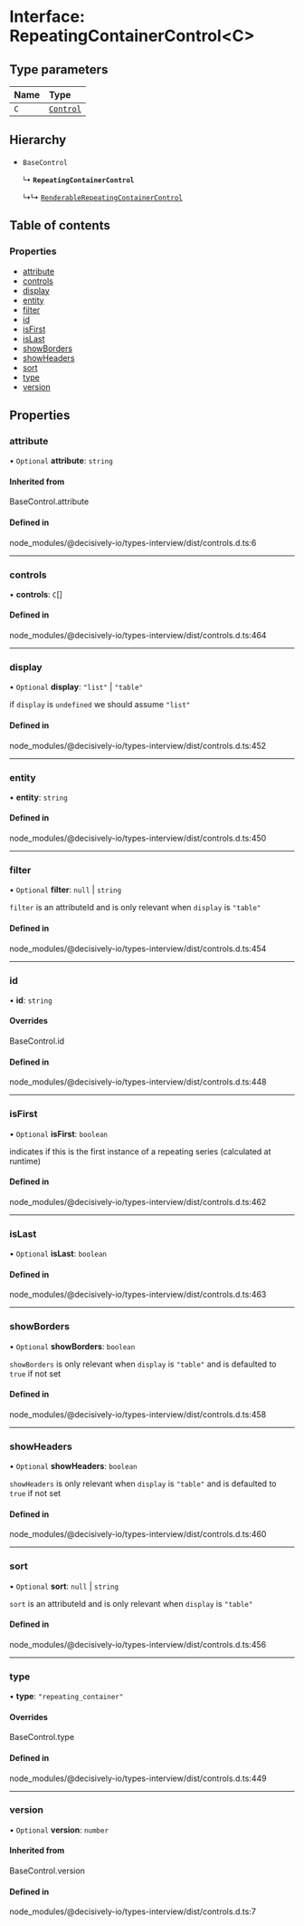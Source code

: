 # Interface: RepeatingContainerControl<C\>

## Type parameters

| Name | Type |
| :------ | :------ |
| `C` | [`Control`](../wiki/Exports#control) |

## Hierarchy

- `BaseControl`

  ↳ **`RepeatingContainerControl`**

  ↳↳ [`RenderableRepeatingContainerControl`](../wiki/RenderableRepeatingContainerControl)

## Table of contents

### Properties

- [attribute](../wiki/RepeatingContainerControl#attribute)
- [controls](../wiki/RepeatingContainerControl#controls)
- [display](../wiki/RepeatingContainerControl#display)
- [entity](../wiki/RepeatingContainerControl#entity)
- [filter](../wiki/RepeatingContainerControl#filter)
- [id](../wiki/RepeatingContainerControl#id)
- [isFirst](../wiki/RepeatingContainerControl#isfirst)
- [isLast](../wiki/RepeatingContainerControl#islast)
- [showBorders](../wiki/RepeatingContainerControl#showborders)
- [showHeaders](../wiki/RepeatingContainerControl#showheaders)
- [sort](../wiki/RepeatingContainerControl#sort)
- [type](../wiki/RepeatingContainerControl#type)
- [version](../wiki/RepeatingContainerControl#version)

## Properties

### attribute

• `Optional` **attribute**: `string`

#### Inherited from

BaseControl.attribute

#### Defined in

node_modules/@decisively-io/types-interview/dist/controls.d.ts:6

___

### controls

• **controls**: `C`[]

#### Defined in

node_modules/@decisively-io/types-interview/dist/controls.d.ts:464

___

### display

• `Optional` **display**: ``"list"`` \| ``"table"``

if `display` is `undefined` we should assume `"list"`

#### Defined in

node_modules/@decisively-io/types-interview/dist/controls.d.ts:452

___

### entity

• **entity**: `string`

#### Defined in

node_modules/@decisively-io/types-interview/dist/controls.d.ts:450

___

### filter

• `Optional` **filter**: ``null`` \| `string`

`filter` is an attributeId and is only relevant when `display` is `"table"`

#### Defined in

node_modules/@decisively-io/types-interview/dist/controls.d.ts:454

___

### id

• **id**: `string`

#### Overrides

BaseControl.id

#### Defined in

node_modules/@decisively-io/types-interview/dist/controls.d.ts:448

___

### isFirst

• `Optional` **isFirst**: `boolean`

indicates if this is the first instance of a repeating series (calculated at runtime)

#### Defined in

node_modules/@decisively-io/types-interview/dist/controls.d.ts:462

___

### isLast

• `Optional` **isLast**: `boolean`

#### Defined in

node_modules/@decisively-io/types-interview/dist/controls.d.ts:463

___

### showBorders

• `Optional` **showBorders**: `boolean`

`showBorders` is only relevant when `display` is `"table"` and is defaulted to `true` if not set

#### Defined in

node_modules/@decisively-io/types-interview/dist/controls.d.ts:458

___

### showHeaders

• `Optional` **showHeaders**: `boolean`

`showHeaders` is only relevant when `display` is `"table"` and is defaulted to `true` if not set

#### Defined in

node_modules/@decisively-io/types-interview/dist/controls.d.ts:460

___

### sort

• `Optional` **sort**: ``null`` \| `string`

`sort` is an attributeId and is only relevant when `display` is `"table"`

#### Defined in

node_modules/@decisively-io/types-interview/dist/controls.d.ts:456

___

### type

• **type**: ``"repeating_container"``

#### Overrides

BaseControl.type

#### Defined in

node_modules/@decisively-io/types-interview/dist/controls.d.ts:449

___

### version

• `Optional` **version**: `number`

#### Inherited from

BaseControl.version

#### Defined in

node_modules/@decisively-io/types-interview/dist/controls.d.ts:7
